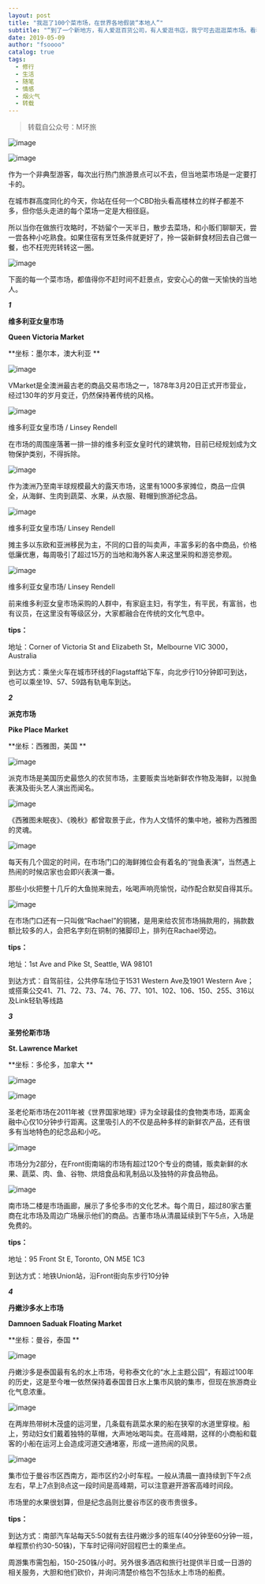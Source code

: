```yaml
---
layout: post
title: "我逛了100个菜市场，在世界各地假装“本地人”"
subtitle: "“到了一个新地方，有人爱逛百货公司，有人爱逛书店，我宁可去逛逛菜市场。看看生鸡活鸭、鲜鱼水菜，碧绿的黄瓜，通红的辣椒，热热闹闹，挨挨挤挤，让人感到一种生之乐趣。”——汪曾祺"
date: 2019-05-09 
author: "fsoooo"
catalog: true
tags:
  - 修行
  - 生活
  - 随笔
  - 情感
  - 烟火气
  - 转载
---
```

> 转载自公众号：M环旅

![image](http://upload-images.jianshu.io/upload_images/6943526-2bba4ada7dda7cab?imageMogr2/auto-orient/strip%7CimageView2/2/w/1240)

![image](http://upload-images.jianshu.io/upload_images/6943526-5c965cfa50d00839?imageMogr2/auto-orient/strip%7CimageView2/2/w/1240)

作为一个非典型游客，每次出行热门旅游景点可以不去，但当地菜市场是一定要打卡的。

在城市群高度同化的今天，你站在任何一个CBD抬头看高楼林立的样子都差不多，但你低头走进的每个菜场一定是大相径庭。

所以当你在做旅行攻略时，不妨留个一天半日，散步去菜场，和小贩们聊聊天，尝一尝各种小吃熟食。如果住宿有烹饪条件就更好了，拎一袋新鲜食材回去自己做一餐，也不枉兜兜转转这一圈。

![image](http://upload-images.jianshu.io/upload_images/6943526-a73154f60de657f1?imageMogr2/auto-orient/strip%7CimageView2/2/w/1240)

下面的每一个菜市场，都值得你不赶时间不赶景点，安安心心的做一天愉快的当地人。

***1***

**维多利亚女皇市场**

**Queen Victoria Market**

**坐标：墨尔本，澳大利亚 **

![image](http://upload-images.jianshu.io/upload_images/6943526-7998f121ab465a99?imageMogr2/auto-orient/strip%7CimageView2/2/w/1240)

VMarket是全澳洲最古老的商品交易市场之一，1878年3月20日正式开市营业，经过130年的岁月变迁，仍然保持著传统的风格。

![image](http://upload-images.jianshu.io/upload_images/6943526-d239e27d93722576?imageMogr2/auto-orient/strip%7CimageView2/2/w/1240)

维多利亚女皇市场 / Linsey Rendell

在市场的周围座落著一排一排的维多利亚女皇时代的建筑物，目前已经规划成为文物保护类别，不得拆除。

![image](http://upload-images.jianshu.io/upload_images/6943526-4e9c7a0751d37b58?imageMogr2/auto-orient/strip%7CimageView2/2/w/1240)

作为澳洲乃至南半球规模最大的露天市场，这里有1000多家摊位，商品一应俱全，从海鲜、生肉到蔬菜、水果，从衣服、鞋帽到旅游纪念品。

![image](http://upload-images.jianshu.io/upload_images/6943526-fa4502d119a71b04?imageMogr2/auto-orient/strip%7CimageView2/2/w/1240)

维多利亚女皇市场/ Linsey Rendell

摊主多以东欧和亚洲移民为主，不同的口音的叫卖声，丰富多彩的各中商品，价格低廉优惠，每周吸引了超过15万的当地和海外客人来这里采购和游览参观。

![image](http://upload-images.jianshu.io/upload_images/6943526-e66bc735e4b2f4fb?imageMogr2/auto-orient/strip%7CimageView2/2/w/1240)

维多利亚女皇市场/ Linsey Rendell

前来维多利亚女皇市场采购的人群中，有家庭主妇，有学生，有平民，有富翁，也有议员，在这里没有等级区分，大家都融合在传统的文化气息中。

**tips：**

地址：Corner of Victoria St and Elizabeth St，Melbourne VIC 3000，Australia

到达方式：乘坐火车在城市环线的Flagstaff站下车，向北步行10分钟即可到达，也可以乘坐19、57、59路有轨电车到达。

***2*** 

**派克市场**

**Pike Place Market**

**坐标：西雅图，美国 **

![image](http://upload-images.jianshu.io/upload_images/6943526-7a5a210d0b76ff71?imageMogr2/auto-orient/strip%7CimageView2/2/w/1240)

派克市场是美国历史最悠久的农贸市场，主要贩卖当地新鲜农作物及海鲜，以抛鱼表演及街头艺人演出而闻名。

![image](http://upload-images.jianshu.io/upload_images/6943526-2ee26a02f038078f?imageMogr2/auto-orient/strip%7CimageView2/2/w/1240)

《西雅图未眠夜》、《晚秋》都曾取景于此，作为人文情怀的集中地，被称为西雅图的灵魂。

![image](http://upload-images.jianshu.io/upload_images/6943526-a1aac044cdee55a0?imageMogr2/auto-orient/strip%7CimageView2/2/w/1240)

每天有几个固定的时间，在市场门口的海鲜摊位会有着名的“抛鱼表演”，当然遇上热闹的时候店家也会即兴表演一番。

那些小伙把整十几斤的大鱼抛来抛去，吆喝声响亮愉悦，动作配合默契自得其乐。

![image](http://upload-images.jianshu.io/upload_images/6943526-53d37696dae09d2e?imageMogr2/auto-orient/strip%7CimageView2/2/w/1240)

在市场门口还有一只叫做“Rachael”的铜猪，是用来给农贸市场捐款用的，捐款数额比较多的人，会把名字刻在铜制的猪脚印上，排列在Rachael旁边。

**tips：**

地址：1st Ave and Pike St, Seattle, WA 98101

到达方式：自驾前往，公共停车场位于1531 Western Ave及1901 Western Ave；或搭乘公交41、71、72、73、74、76、77、101、102、106、150、255、316以及Link轻轨等线路

***3*** 

**圣劳伦斯市场**

**St. Lawrence Market**

**坐标：多伦多，加拿大 **

![image](http://upload-images.jianshu.io/upload_images/6943526-551c1caa8cd3404f?imageMogr2/auto-orient/strip%7CimageView2/2/w/1240)

![image](http://upload-images.jianshu.io/upload_images/6943526-c66f97abbfcaeaa1?imageMogr2/auto-orient/strip%7CimageView2/2/w/1240)

圣老伦斯市场在2011年被《世界国家地理》评为全球最佳的食物类市场，距离金融中心仅10分钟步行距离。这里吸引人的不仅是品种多样的新鲜农产品，还有很多有当地特色的纪念品和小吃。

![image](http://upload-images.jianshu.io/upload_images/6943526-0e19ff0793696520?imageMogr2/auto-orient/strip%7CimageView2/2/w/1240)

市场分为2部分，在Front街南端的市场有超过120个专业的商铺，贩卖新鲜的水果、蔬菜、肉、鱼、谷物、烘焙食品和乳制品以及独特的非食品物品。

![image](http://upload-images.jianshu.io/upload_images/6943526-258ea9b4cc073292?imageMogr2/auto-orient/strip%7CimageView2/2/w/1240)

南市场二楼是市场画廊，展示了多伦多市的文化艺术。每个周日，超过80家古董商在北市场及周边广场展示他们的商品。古董市场从清晨延续到下午5点，入场是免费的。

**tips：**

地址：95 Front St E, Toronto, ON M5E 1C3

到达方式：地铁Union站，沿Front街向东步行10分钟

***4*** 

**丹嫩沙多水上市场**

**Damnoen Saduak Floating Market**

**坐标：曼谷，泰国 **

![image](http://upload-images.jianshu.io/upload_images/6943526-3469a6fc15eb5069?imageMogr2/auto-orient/strip%7CimageView2/2/w/1240)

丹嫩沙多是泰国最有名的水上市场，号称泰文化的“水上主题公园”，有超过100年的历史，这是至今唯一依然保持着泰国昔日水上集市风貌的集市，但现在旅游商业化气息浓重。

![image](http://upload-images.jianshu.io/upload_images/6943526-6e62ddfe9b527e71?imageMogr2/auto-orient/strip%7CimageView2/2/w/1240)

在两岸热带树木茂盛的运河里，几条载有蔬菜水果的船在狭窄的水道里穿梭。船上，劳动妇女们戴着独特的草帽，大声地吆喝叫卖。在高峰期，这样的小商船和载客的小船在运河上会造成河道交通堵塞，形成一道热闹的风景。

![image](http://upload-images.jianshu.io/upload_images/6943526-86a07eba37a9f734?imageMogr2/auto-orient/strip%7CimageView2/2/w/1240)

集市位于曼谷市区西南方，距市区约2小时车程。一般从清晨一直持续到下午2点左右，早上7点到8点这一段时间是高峰期，可以注意避开游客高峰时间段。

市场里的水果很划算，但是纪念品则比曼谷市区的夜市贵很多。

**tips：**

到达方式：南部汽车站每天5:50就有去往丹嫩沙多的班车(40分钟至60分钟一班，单程票价约30-50铢)，下车时记得问好回程巴士的乘坐点。

周游集市需包船，150-250铢/小时。另外很多酒店和旅行社提供半日或一日游的相关服务，大胆和他们砍价，并询问清楚价格包不包括水上市场的船费。
